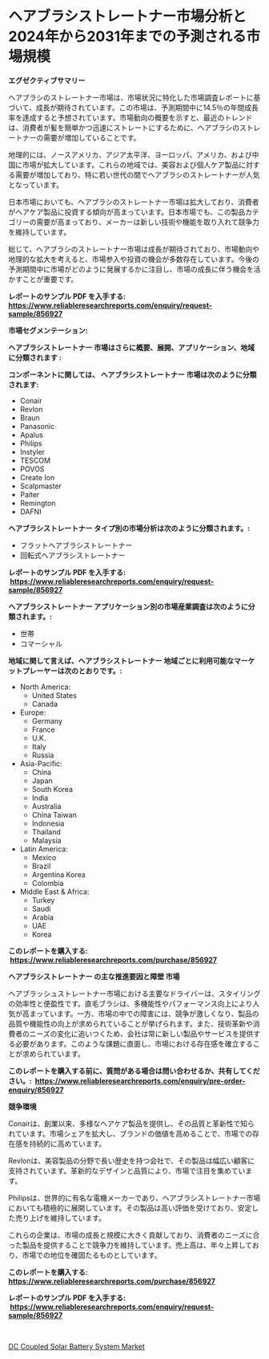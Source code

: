 <p><h1>ヘアブラシストレートナー市場分析と2024年から2031年までの予測される市場規模</h1></p><p><strong>エグゼクティブサマリー</strong></p>
<p><p>ヘアブラシのストレートナー市場は、市場状況に特化した市場調査レポートに基づいて、成長が期待されています。この市場は、予測期間中に14.5％の年間成長率を達成すると予想されています。市場動向の概要を示すと、最近のトレンドは、消費者が髪を簡単かつ迅速にストレートにするために、ヘアブラシのストレートナーの需要が増加していることです。</p><p>地理的には、ノースアメリカ、アジア太平洋、ヨーロッパ、アメリカ、および中国に市場が拡大しています。これらの地域では、美容および個人ケア製品に対する需要が増加しており、特に若い世代の間でヘアブラシのストレートナーが人気となっています。</p><p>日本市場においても、ヘアブラシのストレートナー市場は拡大しており、消費者がヘアケア製品に投資する傾向が高まっています。日本市場でも、この製品カテゴリーの需要が高まっており、メーカーは新しい技術や機能を取り入れて競争力を維持しています。</p><p>総じて、ヘアブラシのストレートナー市場は成長が期待されており、市場動向や地理的な拡大を考えると、市場参入や投資の機会が多数存在しています。今後の予測期間中に市場がどのように発展するかに注目し、市場の成長に伴う機会を活かすことが重要です。</p></p>
<p><strong>レポートのサンプル PDF を入手する: <a href="https://www.reliableresearchreports.com/enquiry/request-sample/856927">https://www.reliableresearchreports.com/enquiry/request-sample/856927</a></strong></p>
<p><strong>市場セグメンテーション:</strong></p>
<p><strong> ヘアブラシストレートナー 市場はさらに概要、展開、アプリケーション、地域に分類されます :</strong></p>
<p><strong>コンポーネントに関しては、 ヘアブラシストレートナー 市場は次のように分類されます: &nbsp;</strong></p>
<p><ul><li>Conair</li><li>Revlon</li><li>Braun</li><li>Panasonic</li><li>Apalus</li><li>Philips</li><li>Instyler</li><li>TESCOM</li><li>POVOS</li><li>Create Ion</li><li>Scalpmaster</li><li>Paiter</li><li>Remington</li><li>DAFNI</li></ul></p>
<p><strong> ヘアブラシストレートナー タイプ別の市場分析は次のように分類されます。:</strong></p>
<p><ul><li>フラットヘアブラシストレートナー</li><li>回転式ヘアブラシストレートナー</li></ul></p>
<p><strong>レポートのサンプル PDF を入手する: &nbsp;<a href="https://www.reliableresearchreports.com/enquiry/request-sample/856927">https://www.reliableresearchreports.com/enquiry/request-sample/856927</a></strong></p>
<p><strong> ヘアブラシストレートナー アプリケーション別の市場産業調査は次のように分類されます。:</strong></p>
<p><ul><li>世帯</li><li>コマーシャル</li></ul></p>
<p><strong>地域に関して言えば、ヘアブラシストレートナー 地域ごとに利用可能なマーケットプレーヤーは次のとおりです。:</strong></p>
<p><ul>
    <li>
        North America:
        <ul>
            <li>United States</li>
            <li>Canada</li>
        </ul>
    </li>
    <li>
        Europe:
        <ul>
            <li>Germany</li>
            <li>France</li>
            <li>U.K.</li>
            <li>Italy</li>
            <li>Russia</li>
        </ul>
    </li>
    <li>
        Asia-Pacific:
        <ul>
            <li>China</li>
            <li>Japan</li>
            <li>South Korea</li>
            <li>India</li>
            <li>Australia</li>
            <li>China Taiwan</li>
            <li>Indonesia</li>
            <li>Thailand</li>
            <li>Malaysia</li>
        </ul>
    </li>
    <li>
        Latin America:
        <ul>
            <li>Mexico</li>
            <li>Brazil</li>
            <li>Argentina Korea</li>
            <li>Colombia</li>
        </ul>
    </li>
    <li>
        Middle East & Africa:
        <ul>
            <li>Turkey</li>
            <li>Saudi</li>
            <li>Arabia</li>
            <li>UAE</li>
            <li>Korea</li>
        </ul>
    </li>
    </ul></p>
<p><strong>このレポートを購入する: &nbsp;<a href="https://www.reliableresearchreports.com/purchase/856927">https://www.reliableresearchreports.com/purchase/856927</a></strong></p>
<p><strong>ヘアブラシストレートナー の主な推進要因と障壁 市場</strong></p>
<p><p>ヘアブラッシュストレートナー市場における主要なドライバーは、スタイリングの効率性と便盈性です。直毛ブラシは、多機能性やパフォーマンス向上により人気が高まっています。一方、市場の中での障害には、競争が激しくなり、製品の品質や機能性の向上が求められていることが挙げられます。また、技術革新や消費者のニーズの変化に追いつくため、会社は常に新しい製品やサービスを提供する必要があります。このような課題に直面し、市場における存在感を確立することが求められています。</p></p>
<p><strong>このレポートを購入する前に、質問がある場合は問い合わせるか、共有してください。:&nbsp; <a href="https://www.reliableresearchreports.com/enquiry/pre-order-enquiry/856927">https://www.reliableresearchreports.com/enquiry/pre-order-enquiry/856927</a></strong></p>
<p><strong>競争環境</strong></p>
<p><p>Conairは、創業以来、多様なヘアケア製品を提供し、その品質と革新性で知られています。市場シェアを拡大し、ブランドの価値を高めることで、市場での存在感を持続的に高めています。</p><p>Revlonは、美容製品の分野で長い歴史を持つ会社で、その製品は幅広い顧客に支持されています。革新的なデザインと品質により、市場で注目を集めています。</p><p>Philipsは、世界的に有名な電機メーカーであり、ヘアブラシストレートナー市場においても積極的に展開しています。その製品は高い評価を受けており、安定した売り上げを維持しています。</p><p>これらの企業は、市場の成長と規模に大きく貢献しており、消費者のニーズに合った製品を提供することで競争力を維持しています。売上高は、年々上昇しており、市場での地位を確固たるものとしています。</p></p>
<p><strong>このレポートを購入する: &nbsp; <a href="https://www.reliableresearchreports.com/purchase/856927">https://www.reliableresearchreports.com/purchase/856927</a></strong></p>
<p><strong>レポートのサンプル PDF を入手する: &nbsp;<a href="https://www.reliableresearchreports.com/enquiry/request-sample/856927">https://www.reliableresearchreports.com/enquiry/request-sample/856927</a></strong><strong></strong></p>
<p>&nbsp;</p>
<p><p><a href="https://github.com/AKSHATREPORTPRIME/Market-Research-Report-List-4/blob/main/dc-coupled-solar-battery-system-market.md">DC Coupled Solar Battery System Market</a></p></p>
